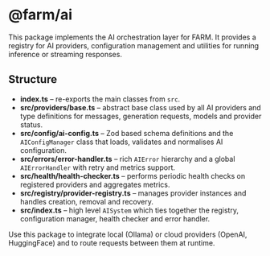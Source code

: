 # @farm/ai

This package implements the AI orchestration layer for FARM.  It provides a registry
for AI providers, configuration management and utilities for running inference or
streaming responses.

## Structure

- **index.ts** – re-exports the main classes from `src`.
- **src/providers/base.ts** – abstract base class used by all AI providers and
  type definitions for messages, generation requests, models and provider status.
- **src/config/ai-config.ts** – Zod based schema definitions and the
  `AIConfigManager` class that loads, validates and normalises AI configuration.
- **src/errors/error-handler.ts** – rich `AIError` hierarchy and a global
  `AIErrorHandler` with retry and metrics support.
- **src/health/health-checker.ts** – performs periodic health checks on
  registered providers and aggregates metrics.
- **src/registry/provider-registry.ts** – manages provider instances and handles
  creation, removal and recovery.
- **src/index.ts** – high level `AISystem` which ties together the registry,
  configuration manager, health checker and error handler.

Use this package to integrate local (Ollama) or cloud providers (OpenAI,
HuggingFace) and to route requests between them at runtime.
